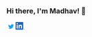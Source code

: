 ### Hi there, I'm Madhav! 👋
<a href="https://twitter.com/madhavsullad">
  <img align="left" alt="Madhav Sullad | Twitter" width="21px" src="https://raw.githubusercontent.com/madhavsullad/madhavsullad/master/assets/Twitter_Logo_Blue.png" />
</a>
<a href="https://www.linkedin.com/in/madhav-sullad-610816161">
 <img align="left" alt="Madhav Sullad | Linkedin" width="21px" src="https://raw.githubusercontent.com/madhavsullad/madhavsullad/master/assets/In-Bug.png"> 
</a>
<!--
**madhavsullad/madhavsullad** is a ✨ _special_ ✨ repository because its `README.md` (this file) appears on your GitHub profile.

Here are some ideas to get you started:

- 🔭 I’m currently working on ...
- 🌱 I’m currently learning ...
- 👯 I’m looking to collaborate on ...
- 🤔 I’m looking for help with ...
- 💬 Ask me about ...
- 📫 How to reach me: ...
- 😄 Pronouns: ...
- ⚡ Fun fact: ...
-->
